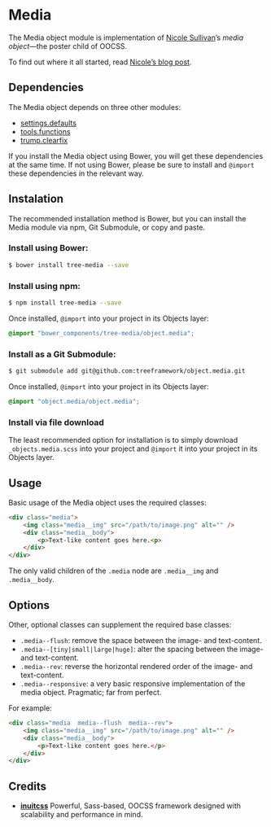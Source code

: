 # Media

The Media  object module is implementation of
[Nicole Sullivan](https://twitter.com/stubbornella)’s
<cite>media object</cite>—the poster child of OOCSS.

To find out where it all started, read [Nicole’s blog
post](http://www.stubbornella.org/content/2010/06/25/the-media-object-saves-hundreds-of-lines-of-code/).

## Dependencies

The Media object depends on three other modules:

* [settings.defaults](https://github.com/treeframework/settings.defaults)
* [tools.functions](https://github.com/treeframework/tools.functions)
* [trump.clearfix](https://github.com/treeframework/trump.clearfix)

If you install the Media object using Bower, you will get these dependencies at
the same time. If not using Bower, please be sure to install and `@import` these
dependencies in the relevant way.

## Instalation

The recommended installation method is Bower, but you can install the Media
module via npm, Git Submodule, or copy and paste.

### Install using Bower:

```sh
$ bower install tree-media --save
```

### Install using npm:

```sh
$ npm install tree-media --save
```

Once installed, `@import` into your project in its Objects layer:

```scss
@import "bower_components/tree-media/object.media";
```

### Install as a Git Submodule:

```sh
$ git submodule add git@github.com:treeframework/object.media.git
```

Once installed, `@import` into your project in its Objects layer:

```scss
@import "object.media/object.media";
```

### Install via file download

The least recommended option for installation is to simply download
`_objects.media.scss` into your project and `@import` it into your project in
its Objects layer.

## Usage

Basic usage of the Media object uses the required classes:

```html
<div class="media">
    <img class="media__img" src="/path/to/image.png" alt="" />
    <div class="media__body">
        <p>Text-like content goes here.<p>
    </div>
</div>
```

The only valid children of the `.media` node are `.media__img` and
`.media__body`.

## Options

Other, optional classes can supplement the required base classes:

* `.media--flush`: remove the space between the image- and text-content.
* `.media--[tiny|small|large|huge]`: alter the spacing between the image- and
  text-content.
* `.media--rev`: reverse the horizontal rendered order of the image- and
  text-content.
* `.media--responsive`: a very basic responsive implementation of the media
  object. Pragmatic; far from perfect.

For example:

```html
<div class="media  media--flush  media--rev">
    <img class="media__img" src="/path/to/image.png" alt="" />
    <div class="media__body">
        <p>Text-like content goes here.</p>
    </div>
</div>
```

## Credits

* **[inuitcss](https://github.com/inuitcss)** Powerful, Sass-based, OOCSS
framework designed with scalability and performance in mind.
